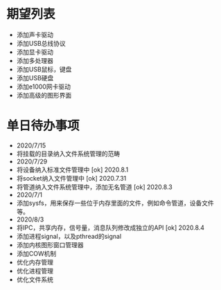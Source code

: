 # 期望列表
* 添加声卡驱动
* 添加USB总线协议
* 添加显卡驱动
* 添加多处理器
* 添加USB鼠标，键盘
* 添加USB硬盘
* 添加e1000网卡驱动
* 添加高级的图形界面

# 单日待办事项
* 2020/7/15
* 将挂载的目录纳入文件系统管理的范畴
* 2020/7/29
* 将设备纳入标准文件管理中  [ok] 2020.8.1
* 将socket纳入文件管理中    [ok] 2020.7.31
* 将管道纳入文件系统管理中，添加无名管道 [ok] 2020.8.3
* 2020/7/1
* 添加sysfs，用来保存一些位于内存里面的文件，例如命令管道，设备文件等。
* 2020/8/3
* 将IPC，共享内存，信号量，消息队列修改成独立的API [ok] 2020.8.4
* 添加进程signal，以及pthread的signal
* 添加内核图形窗口管理器
* 添加COW机制
* 优化内存管理
* 优化进程管理
* 优化文件系统